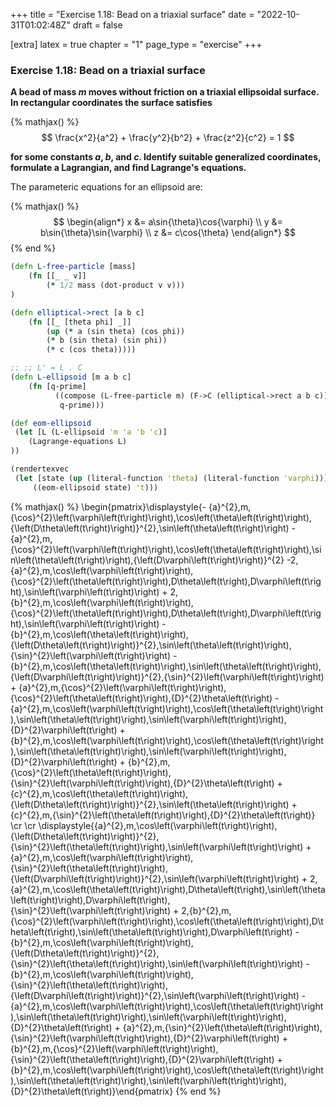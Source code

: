 +++
title = "Exercise 1.18: Bead on a triaxial surface"
date = "2022-10-31T01:02:48Z"
draft = false

[extra]
latex = true
chapter = "1"
page_type = "exercise"
+++



### Exercise 1.18: Bead on a triaxial surface

**A bead of mass $m$ moves without friction on a triaxial ellipsoidal surface. In rectangular coordinates the surface satisfies**

{% mathjax() %}
$$
\frac{x^2}{a^2} + \frac{y^2}{b^2} + \frac{z^2}{c^2} = 1
$$

**for some constants $a$, $b$, and $c$. Identify suitable generalized coordinates, formulate a Lagrangian, and find Lagrange's equations.**







The parameteric equations for an ellipsoid are:

{% mathjax() %}
$$
\begin{align*}
x &= a\sin{\theta}\cos{\varphi} \\
y &= b\sin{\theta}\sin{\varphi} \\
z &= c\cos{\theta}
\end{align*}
$$
{% end %}



```clojure
(defn L-free-particle [mass]
    (fn [[_ _ v]]
        (* 1/2 mass (dot-product v v)))   
)

(defn elliptical->rect [a b c]
    (fn [[_ [theta phi] _]]
        (up (* a (sin theta) (cos phi))
        (* b (sin theta) (sin phi))
        (* c (cos theta)))))

;; ;; L' = L . C
(defn L-ellipsoid [m a b c]
    (fn [q-prime]
          ((compose (L-free-particle m) (F->C (elliptical->rect a b c)))
           q-prime)))

(def eom-ellipsoid  
 (let [L (L-ellipsoid 'm 'a 'b 'c)]
    (Lagrange-equations L)
))

(rendertexvec
 (let [state (up (literal-function 'theta) (literal-function 'varphi))]
     ((eom-ellipsoid state) 't)))
```

{% mathjax() %}
\begin{pmatrix}\displaystyle{- {a}^{2}\,m\,{\cos}^{2}\left(\varphi\left(t\right)\right)\,\cos\left(\theta\left(t\right)\right)\,{\left(D\theta\left(t\right)\right)}^{2}\,\sin\left(\theta\left(t\right)\right) - {a}^{2}\,m\,{\cos}^{2}\left(\varphi\left(t\right)\right)\,\cos\left(\theta\left(t\right)\right)\,\sin\left(\theta\left(t\right)\right)\,{\left(D\varphi\left(t\right)\right)}^{2} -2\,{a}^{2}\,m\,\cos\left(\varphi\left(t\right)\right)\,{\cos}^{2}\left(\theta\left(t\right)\right)\,D\theta\left(t\right)\,D\varphi\left(t\right)\,\sin\left(\varphi\left(t\right)\right) + 2\,{b}^{2}\,m\,\cos\left(\varphi\left(t\right)\right)\,{\cos}^{2}\left(\theta\left(t\right)\right)\,D\theta\left(t\right)\,D\varphi\left(t\right)\,\sin\left(\varphi\left(t\right)\right) - {b}^{2}\,m\,\cos\left(\theta\left(t\right)\right)\,{\left(D\theta\left(t\right)\right)}^{2}\,\sin\left(\theta\left(t\right)\right)\,{\sin}^{2}\left(\varphi\left(t\right)\right) - {b}^{2}\,m\,\cos\left(\theta\left(t\right)\right)\,\sin\left(\theta\left(t\right)\right)\,{\left(D\varphi\left(t\right)\right)}^{2}\,{\sin}^{2}\left(\varphi\left(t\right)\right) + {a}^{2}\,m\,{\cos}^{2}\left(\varphi\left(t\right)\right)\,{\cos}^{2}\left(\theta\left(t\right)\right)\,{D}^{2}\theta\left(t\right) - {a}^{2}\,m\,\cos\left(\varphi\left(t\right)\right)\,\cos\left(\theta\left(t\right)\right)\,\sin\left(\theta\left(t\right)\right)\,\sin\left(\varphi\left(t\right)\right)\,{D}^{2}\varphi\left(t\right) + {b}^{2}\,m\,\cos\left(\varphi\left(t\right)\right)\,\cos\left(\theta\left(t\right)\right)\,\sin\left(\theta\left(t\right)\right)\,\sin\left(\varphi\left(t\right)\right)\,{D}^{2}\varphi\left(t\right) + {b}^{2}\,m\,{\cos}^{2}\left(\theta\left(t\right)\right)\,{\sin}^{2}\left(\varphi\left(t\right)\right)\,{D}^{2}\theta\left(t\right) + {c}^{2}\,m\,\cos\left(\theta\left(t\right)\right)\,{\left(D\theta\left(t\right)\right)}^{2}\,\sin\left(\theta\left(t\right)\right) + {c}^{2}\,m\,{\sin}^{2}\left(\theta\left(t\right)\right)\,{D}^{2}\theta\left(t\right)} \cr \cr \displaystyle{{a}^{2}\,m\,\cos\left(\varphi\left(t\right)\right)\,{\left(D\theta\left(t\right)\right)}^{2}\,{\sin}^{2}\left(\theta\left(t\right)\right)\,\sin\left(\varphi\left(t\right)\right) + {a}^{2}\,m\,\cos\left(\varphi\left(t\right)\right)\,{\sin}^{2}\left(\theta\left(t\right)\right)\,{\left(D\varphi\left(t\right)\right)}^{2}\,\sin\left(\varphi\left(t\right)\right) + 2\,{a}^{2}\,m\,\cos\left(\theta\left(t\right)\right)\,D\theta\left(t\right)\,\sin\left(\theta\left(t\right)\right)\,D\varphi\left(t\right)\,{\sin}^{2}\left(\varphi\left(t\right)\right) + 2\,{b}^{2}\,m\,{\cos}^{2}\left(\varphi\left(t\right)\right)\,\cos\left(\theta\left(t\right)\right)\,D\theta\left(t\right)\,\sin\left(\theta\left(t\right)\right)\,D\varphi\left(t\right) - {b}^{2}\,m\,\cos\left(\varphi\left(t\right)\right)\,{\left(D\theta\left(t\right)\right)}^{2}\,{\sin}^{2}\left(\theta\left(t\right)\right)\,\sin\left(\varphi\left(t\right)\right) - {b}^{2}\,m\,\cos\left(\varphi\left(t\right)\right)\,{\sin}^{2}\left(\theta\left(t\right)\right)\,{\left(D\varphi\left(t\right)\right)}^{2}\,\sin\left(\varphi\left(t\right)\right) - {a}^{2}\,m\,\cos\left(\varphi\left(t\right)\right)\,\cos\left(\theta\left(t\right)\right)\,\sin\left(\theta\left(t\right)\right)\,\sin\left(\varphi\left(t\right)\right)\,{D}^{2}\theta\left(t\right) + {a}^{2}\,m\,{\sin}^{2}\left(\theta\left(t\right)\right)\,{\sin}^{2}\left(\varphi\left(t\right)\right)\,{D}^{2}\varphi\left(t\right) + {b}^{2}\,m\,{\cos}^{2}\left(\varphi\left(t\right)\right)\,{\sin}^{2}\left(\theta\left(t\right)\right)\,{D}^{2}\varphi\left(t\right) + {b}^{2}\,m\,\cos\left(\varphi\left(t\right)\right)\,\cos\left(\theta\left(t\right)\right)\,\sin\left(\theta\left(t\right)\right)\,\sin\left(\varphi\left(t\right)\right)\,{D}^{2}\theta\left(t\right)}\end{pmatrix}
{% end %}

